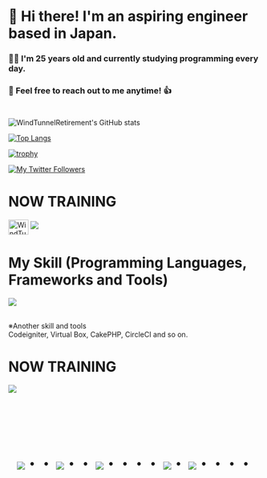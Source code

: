 # 👋 Hi there! I'm an aspiring engineer based in Japan.
### 🧑‍💻 I'm 25 years old and currently studying programming every day.
### 💬 Feel free to reach out to me anytime! 👍
#
![WindTunnelRetirement's GitHub stats](https://github-readme-stats.vercel.app/api?username=WindTunnelRetirement&show_icons=true&theme=vue-dark)

[![Top Langs](https://github-readme-stats.vercel.app/api/top-langs/?username=WindTunnelRetirement&layout=compact&theme=vue-dark)](https://github.com/anuraghazra/github-readme-stats)

[![trophy](https://github-profile-trophy.vercel.app/?username=WindTunnelRetirement&theme=discord)](https://github.com/ryo-ma/github-profile-trophy)

[![My Twitter Followers](https://badgen.net/twitter/follow/WindTunnelRetirement)](https://twitter.com/WindTunnelRetirement)


# NOW TRAINING

<p align="left">
<a href="https://twitter.com/WindTunnelRetirement" target="blank"><img align="center" src="https://raw.githubusercontent.com/rahuldkjain/github-profile-readme-generator/master/src/images/icons/Social/twitter.svg" alt="WindTunnelRetirement" height="30" width="40" /></a>
<a href="mailto:WindTunnelRetirement"><img src="https://img.shields.io/badge/Gmail-d14836?style=flat-square&logo=Gmail&logoColor=white&link=mailto:WindTunnelRetirement"/></a>
</p>



# My Skill (Programming Languages, Frameworks and Tools)

<img src="https://skillicons.dev/icons?i=html,css,js,typescript,firebase,react,vue,next,sqlite,mysql,github,vscode,docker,laravel,cakephp,discord,php,gutlab,jquery,aws,vite" /> <br /><br />

  ※Another skill and tools  
  Codeigniter, Virtual Box, CakePHP, CircleCI and so on.
  
# NOW TRAINING

<img src="https://skillicons.dev/icons?i=react,next,typescript,mysql,laravel,docker,vscode,github" /> <br /><br />


<!-- --------------------------------- :) ---------------------------------- -->

<br><br><br>

<div align="center">
    <h1>
        <img src="https://user-images.githubusercontent.com/44926913/175852850-3fb6c715-1856-41ff-8c1f-94ce3b03b458.gif">・・
        <img src="https://user-images.githubusercontent.com/44926913/175853109-f8850656-6704-4a8a-bee6-9aca154d929b.gif">・・
        <img src="https://user-images.githubusercontent.com/44926913/175853154-5449d974-975e-44a6-ab84-a86031265e40.gif">・・・・
        <img src="https://user-images.githubusercontent.com/44926913/175853109-f8850656-6704-4a8a-bee6-9aca154d929b.gif">・
        <img src="https://user-images.githubusercontent.com/44926913/175853154-5449d974-975e-44a6-ab84-a86031265e40.gif">・・・・
    </h1>
</div>
<br><br><br>
